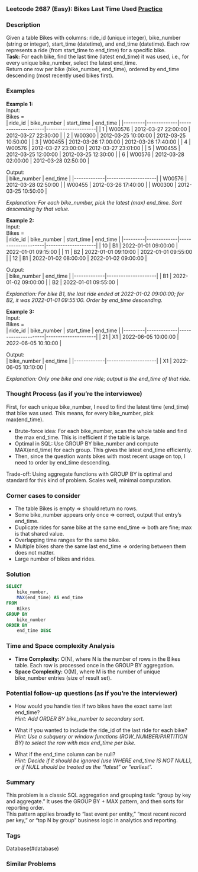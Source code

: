 ### Leetcode 2687 (Easy): Bikes Last Time Used  [Practice](https://leetcode.com/problems/bikes-last-time-used)

### Description  
Given a table Bikes with columns: ride_id (unique integer), bike_number (string or integer), start_time (datetime), and end_time (datetime). Each row represents a ride (from start_time to end_time) for a specific bike.  
**Task:** For each bike, find the last time (latest end_time) it was used, i.e., for every unique bike_number, select the latest end_time.  
Return one row per bike (bike_number, end_time), ordered by end_time descending (most recently used bikes first).

### Examples  

**Example 1:**  
Input:  
Bikes =  
| ride_id | bike_number | start_time          | end_time            |
|---------|-------------|---------------------|---------------------|
| 1       | W00576      | 2012-03-27 22:00:00 | 2012-03-27 22:30:00 |
| 2       | W00300      | 2012-03-25 10:00:00 | 2012-03-25 10:50:00 |
| 3       | W00455      | 2012-03-26 17:00:00 | 2012-03-26 17:40:00 |
| 4       | W00576      | 2012-03-27 23:00:00 | 2012-03-27 23:01:00 |
| 5       | W00455      | 2012-03-25 12:00:00 | 2012-03-25 12:30:00 |
| 6       | W00576      | 2012-03-28 02:00:00 | 2012-03-28 02:50:00 |

Output:  
| bike_number | end_time            |
|-------------|---------------------|
| W00576      | 2012-03-28 02:50:00 |
| W00455      | 2012-03-26 17:40:00 |
| W00300      | 2012-03-25 10:50:00 |

*Explanation: For each bike_number, pick the latest (max) end_time. Sort descending by that value.*


**Example 2:**  
Input:  
Bikes =  
| ride_id | bike_number | start_time          | end_time            |
|---------|-------------|---------------------|---------------------|
| 10      | B1          | 2022-01-01 09:00:00 | 2022-01-01 09:15:00 |
| 11      | B2          | 2022-01-01 09:10:00 | 2022-01-01 09:55:00 |
| 12      | B1          | 2022-01-02 08:00:00 | 2022-01-02 09:00:00 |

Output:  
| bike_number | end_time            |
|-------------|---------------------|
| B1          | 2022-01-02 09:00:00 |
| B2          | 2022-01-01 09:55:00 |

*Explanation: For bike B1, the last ride ended at 2022-01-02 09:00:00; for B2, it was 2022-01-01 09:55:00. Order by end_time descending.*


**Example 3:**  
Input:  
Bikes =  
| ride_id | bike_number | start_time          | end_time            |
|---------|-------------|---------------------|---------------------|
| 21      | X1          | 2022-06-05 10:00:00 | 2022-06-05 10:10:00 |

Output:  
| bike_number | end_time            |
|-------------|---------------------|
| X1          | 2022-06-05 10:10:00 |

*Explanation: Only one bike and one ride; output is the end_time of that ride.*

### Thought Process (as if you’re the interviewee)  
First, for each unique bike_number, I need to find the latest time (end_time) that bike was used. This means, for every bike_number, pick max(end_time).

- Brute-force idea: For each bike_number, scan the whole table and find the max end_time. This is inefficient if the table is large.
- Optimal in SQL: Use GROUP BY bike_number and compute MAX(end_time) for each group. This gives the latest end_time efficiently.
- Then, since the question wants bikes with most recent usage on top, I need to order by end_time descending.

Trade-off: Using aggregate functions with GROUP BY is optimal and standard for this kind of problem. Scales well, minimal computation.

### Corner cases to consider  
- The table Bikes is empty ⇒ should return no rows.
- Some bike_number appears only once ⇒ correct, output that entry’s end_time.
- Duplicate rides for same bike at the same end_time ⇒ both are fine; max is that shared value.
- Overlapping time ranges for the same bike.
- Multiple bikes share the same last end_time ⇒ ordering between them does not matter.
- Large number of bikes and rides.

### Solution

```sql
SELECT
    bike_number,
    MAX(end_time) AS end_time
FROM
    Bikes
GROUP BY
    bike_number
ORDER BY
    end_time DESC
```

### Time and Space complexity Analysis  

- **Time Complexity:** O(N), where N is the number of rows in the Bikes table. Each row is processed once in the GROUP BY aggregation.
- **Space Complexity:** O(M), where M is the number of unique bike_number entries (size of result set).

### Potential follow-up questions (as if you’re the interviewer)  

- How would you handle ties if two bikes have the exact same last end_time?  
  *Hint: Add ORDER BY bike_number to secondary sort.*

- What if you wanted to include the ride_id of the last ride for each bike?  
  *Hint: Use a subquery or window functions (ROW_NUMBER/PARTITION BY) to select the row with max end_time per bike.*

- What if the end_time column can be null?  
  *Hint: Decide if it should be ignored (use WHERE end_time IS NOT NULL), or if NULL should be treated as the “latest” or “earliest”.*

### Summary
This problem is a classic SQL aggregation and grouping task: “group by key and aggregate.” It uses the GROUP BY + MAX pattern, and then sorts for reporting order.  
This pattern applies broadly to “last event per entity,” “most recent record per key,” or “top N by group” business logic in analytics and reporting.

### Tags
Database(#database)

### Similar Problems
